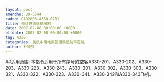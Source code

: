 ```yaml
---
layout: post
amendno: 39-5544
cadno: CAD2006-A330-07R1
title: 修订燃油适航限制
date: 2007-02-08 00:00:00 +0800
effdate: 2007-02-08 00:00:00 +0800
tag: A330
categories: 民航中南地区管理局适航审定处
author: 钟颖芬
---
```


##适用范围:
本指令适用于所有序号的空客A330-201、A330-202、A330-203、A330-223、A330-243、A330-301、A330-302、A330-303、A330-321、A330-322、A330-323、A330-341、A330-342和A330-343飞机。

